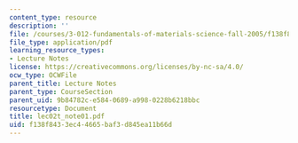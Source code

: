 ```yaml
---
content_type: resource
description: ''
file: /courses/3-012-fundamentals-of-materials-science-fall-2005/f138f8433ec44665baf3d845ea11b66d_lec02t_note01.pdf
file_type: application/pdf
learning_resource_types:
- Lecture Notes
license: https://creativecommons.org/licenses/by-nc-sa/4.0/
ocw_type: OCWFile
parent_title: Lecture Notes
parent_type: CourseSection
parent_uid: 9b84782c-e584-0689-a998-0228b6218bbc
resourcetype: Document
title: lec02t_note01.pdf
uid: f138f843-3ec4-4665-baf3-d845ea11b66d
---
```

